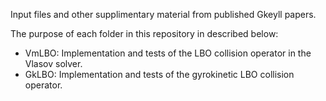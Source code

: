 Input files and other supplimentary material from published Gkeyll papers.

The purpose of each folder in this repository in described below:
- VmLBO: Implementation and tests of the LBO collision operator in the Vlasov
  solver.
- GkLBO: Implementation and tests of the gyrokinetic LBO collision operator.
